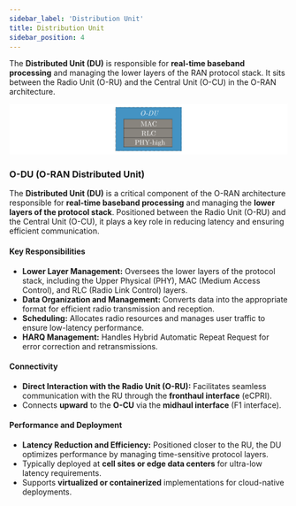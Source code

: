 ```yaml
---
sidebar_label: 'Distribution Unit'
title: Distribution Unit
sidebar_position: 4
---
```


The **Distributed Unit (DU)** is responsible for **real-time baseband processing** and managing the lower layers of the RAN protocol stack. It sits between the Radio Unit (O-RU) and the Central Unit (O-CU) in the O-RAN architecture.

![image_overview](/img/distribution_unit.svg)


### **O-DU (O-RAN Distributed Unit)**

The **Distributed Unit (DU)** is a critical component of the O-RAN architecture responsible for **real-time baseband processing** and managing the **lower layers of the protocol stack**. Positioned between the Radio Unit (O-RU) and the Central Unit (O-CU), it plays a key role in reducing latency and ensuring efficient communication.

#### **Key Responsibilities**
- **Lower Layer Management:** Oversees the lower layers of the protocol stack, including the Upper Physical (PHY), MAC (Medium Access Control), and RLC (Radio Link Control) layers.
- **Data Organization and Management:** Converts data into the appropriate format for efficient radio transmission and reception.
- **Scheduling:** Allocates radio resources and manages user traffic to ensure low-latency performance.
- **HARQ Management:** Handles Hybrid Automatic Repeat Request for error correction and retransmissions.

#### **Connectivity**
- **Direct Interaction with the Radio Unit (O-RU):** Facilitates seamless communication with the RU through the **fronthaul interface** (eCPRI).
- Connects **upward** to the **O-CU** via the **midhaul interface** (F1 interface).

#### **Performance and Deployment**
- **Latency Reduction and Efficiency:** Positioned closer to the RU, the DU optimizes performance by managing time-sensitive protocol layers.
- Typically deployed at **cell sites or edge data centers** for ultra-low latency requirements.
- Supports **virtualized or containerized** implementations for cloud-native deployments.
